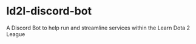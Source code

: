 # ld2l-discord-bot
A Discord Bot to help run and streamline services within the Learn Dota 2 League
